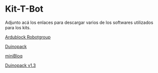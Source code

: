 # Kit-T-Bot

Adjunto acá los enlaces para descargar varios de los softwares utilizados para los kits. 

[Ardublock Robotgroup](https://www.mediafire.com/file/840heq5jegucaqr/Ardublock_Robotgroup.7z/file)

[Duinopack](https://www.mediafire.com/file/h4bolpxopr289el/Duinopack.7z/file)

[miniBloq](https://www.mediafire.com/file/lhlq4c51r75or6i/miniBloq.v0.8x6.7z/file)

[Duinopack v1.3](https://www.mediafire.com/file/ng4203x5xu2b0ty/Duinopack-v1-3-win.zip/file)

